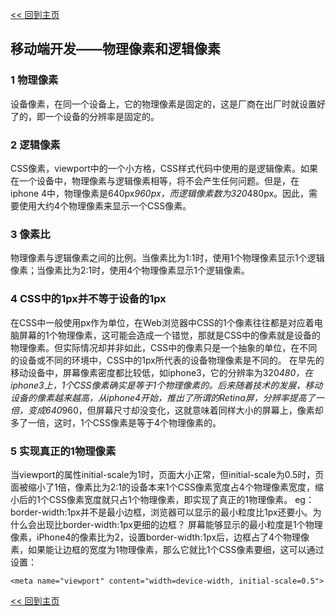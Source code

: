 [<< 回到主页](http://suzy1993.github.io/misszy/)

## 移动端开发——物理像素和逻辑像素

### 1 物理像素
设备像素，在同一个设备上，它的物理像素是固定的，这是厂商在出厂时就设置好了的，即一个设备的分辨率是固定的。

### 2 逻辑像素
CSS像素，viewport中的一个小方格，CSS样式代码中使用的是逻辑像素。如果在一个设备中，物理像素与逻辑像素相等，将不会产生任何问题。但是，在iphone 4中，物理像素是640px*960px，而逻辑像素数为320*480px。因此，需要使用大约4个物理像素来显示一个CSS像素。

### 3 像素比
物理像素与逻辑像素之间的比例。当像素比为1:1时，使用1个物理像素显示1个逻辑像素；当像素比为2:1时，使用4个物理像素显示1个逻辑像素。

### 4 CSS中的1px并不等于设备的1px
在CSS中一般使用px作为单位，在Web浏览器中CSS的1个像素往往都是对应着电脑屏幕的1个物理像素，这可能会造成一个错觉，那就是CSS中的像素就是设备的物理像素。但实际情况却并非如此，CSS中的像素只是一个抽象的单位，在不同的设备或不同的环境中，CSS中的1px所代表的设备物理像素是不同的。
在早先的移动设备中，屏幕像素密度都比较低，如iphone3，它的分辨率为320*480，在iphone3上，1个CSS像素确实是等于1个物理像素的。后来随着技术的发展，移动设备的像素越来越高，从iphone4开始，推出了所谓的Retina屏，分辨率提高了一倍，变成640*960，但屏幕尺寸却没变化，这就意味着同样大小的屏幕上，像素却多了一倍，这时，1个CSS像素是等于4个物理像素的。

### 5 实现真正的1物理像素
当viewport的属性initial-scale为1时，页面大小正常，但initial-scale为0.5时，页面被缩小了1倍，像素比为2:1的设备本来1个CSS像素宽度占4个物理像素宽度，缩小后的1个CSS像素宽度就只占1个物理像素，即实现了真正的1物理像素。
eg：
border-width:1px并不是最小边框，浏览器可以显示的最小粒度比1px还要小。为什么会出现比border-width:1px更细的边框？
屏幕能够显示的最小粒度是1个物理像素，iPhone4的像素比为2，设置border-width:1px后，边框占了4个物理像素，如果能让边框的宽度为1物理像素，那么它就比1个CSS像素要细，这可以通过设置：
```
<meta name="viewport" content="width=device-width, initial-scale=0.5">
```

[<< 回到主页](http://suzy1993.github.io/misszy/)
